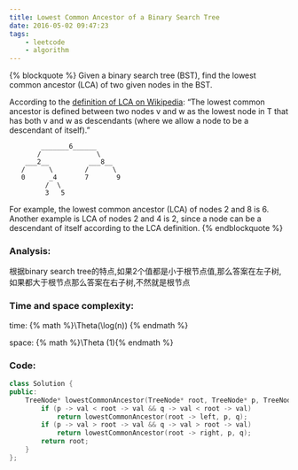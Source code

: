 ```yaml
---
title: Lowest Common Ancestor of a Binary Search Tree
date: 2016-05-02 09:47:23
tags: 
    - leetcode
    - algorithm
---
```

{% blockquote %}
Given a binary search tree (BST), find the lowest common ancestor (LCA) of two given nodes in the BST.

According to the [definition of LCA on Wikipedia](https://en.wikipedia.org/wiki/Lowest_common_ancestor): “The lowest common ancestor is defined between two nodes v and w as the lowest node in T that has both v and w as descendants (where we allow a node to be a descendant of itself).”
```
        _______6______
       /              \
    ___2__          ___8__
   /      \        /      \
   0      _4       7       9
         /  \
         3   5
```
For example, the lowest common ancestor (LCA) of nodes 2 and 8 is 6. Another example is LCA of nodes 2 and 4 is 2, since a node can be a descendant of itself according to the LCA definition.
{% endblockquote %}
<!-- more -->
### Analysis:
根据binary search tree的特点,如果2个值都是小于根节点值,那么答案在左子树,如果都大于根节点那么答案在右子树,不然就是根节点
### Time and space complexity:
time: {% math %}\Theta(\log(n)) {% endmath %}

space: {% math %}\Theta (1){% endmath %}
### Code:
```cpp
class Solution {
public:
    TreeNode* lowestCommonAncestor(TreeNode* root, TreeNode* p, TreeNode* q) {
        if (p -> val < root -> val && q -> val < root -> val)
            return lowestCommonAncestor(root -> left, p, q);
        if (p -> val > root -> val && q -> val > root -> val)
            return lowestCommonAncestor(root -> right, p, q);
        return root;
    }
};
```